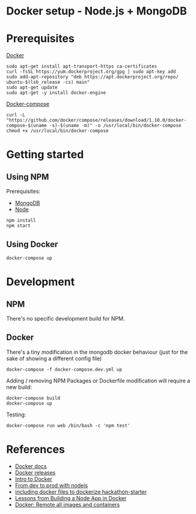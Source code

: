 # Docker setup - Node.js + MongoDB

# Prerequisites

[Docker](https://docs.docker.com/engine/installation/)

```
sudo apt-get install apt-transport-https ca-certificates
curl -fsSL https://yum.dockerproject.org/gpg | sudo apt-key add 
sudo add-apt-repository "deb https://apt.dockerproject.org/repo/ ubuntu-$(lsb_release -cs) main"
sudo apt-get update
sudo apt-get -y install docker-engine
```

[Docker-compose](https://docs.docker.com/compose/install/)

```
curl -L "https://github.com/docker/compose/releases/download/1.10.0/docker-compose-$(uname -s)-$(uname -m)" -o /usr/local/bin/docker-compose
chmod +x /usr/local/bin/docker-compose
```

# Getting started

## Using NPM

Prerequisites:

- [MongoDB](https://www.mongodb.com/)
- [Node](https://nodejs.org/)

```
npm install
npm start
```

## Using Docker

```
docker-compose up
```

# Development

## NPM

There's no specific development build for NPM.

## Docker

There's a tiny modification in the mongodb docker behaviour (just for the sake of showing a 
different config file)

```
docker-compose -f docker-compose.dev.yml up
```

Adding / removing NPM Packages or Dockerfile modification will require a new build:

```
docker-compose build
docker-compose up
```

Testing:

```
docker-compose run web /bin/bash -c 'npm test'
```

# References

- [Docker docs](https://docs.docker.com/)
- [Docker releases](https://github.com/docker/docker/releases)
- [Intro to Docker](http://jdlm.info/ds-docker-demo/)
- [From dev to prod with nodejs](https://sloppy.io/from-dev-to-prod-with-nodejs-and-hackathon-starter-using-docker-compose-part-1/)
- [including docker files to dockerize hackathon-starter](https://github.com/sahat/hackathon-starter/pull/496/files)
- [Lessons from Building a Node App in Docker](http://jdlm.info/articles/2016/03/06/lessons-building-node-app-docker.html)
- [Docker: Remote all images and containers](https://techoverflow.net/blog/2013/10/22/docker-remove-all-images-and-containers/)
